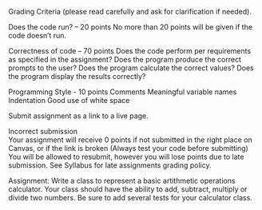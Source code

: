 Grading Criteria (please read carefully and ask for clarification if needed).

Does the code run? – 20 points 
No more than 20 points will be given if the code doesn’t run.

Correctness of code – 70 points 
Does the code perform per requirements as specified in the assignment?
Does the program produce the correct prompts to the user?
Does the program calculate the correct values?
Does the program display the results correctly?

Programming Style - 10 points
Comments
Meaningful variable names
Indentation
Good use of white space 

Submit assignment as a link to a live page.

Incorrect submission  
Your assignment will receive 0 points if not submitted in the right place on Canvas, or if the link is broken (Always test your code before submitting)
You will be allowed to resubmit, however you will lose points due to late submission. See Syllabus for late assignments grading policy.

Assignment: 
Write a class to represent a basic artithmetic operations calculator. 
Your class should have the ability to add, subtract, multiply or divide two numbers.
Be sure to add several tests for your calculator class.
